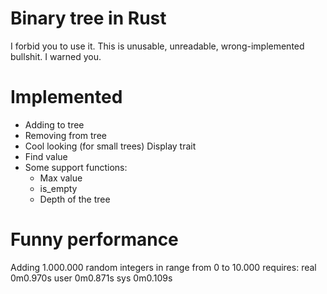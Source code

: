 # Binary tree in Rust
I forbid you to use it. This is unusable, unreadable, wrong-implemented bullshit.
I warned you.

# Implemented
- Adding to tree
- Removing from tree
- Cool looking (for small trees) Display trait
- Find value
- Some support functions:
  - Max value
  - is_empty
  - Depth of the tree

# Funny performance
Adding 1.000.000 random integers in range from 0 to 10.000 requires:
real	 0m0.970s
user   0m0.871s
sys    0m0.109s
